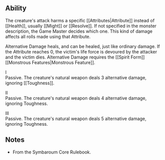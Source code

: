 ## Ability
The creature's attack harms a specific [[Attributes|Attribute]] instead of [[Health]], usually [[Might]] or [[Resolve]]. If not specified in the monster description, the Game Master decides which one. This kind of damage affects all rolls made using that Attribute.

Alternative Damage heals, and can be healed, just like ordinary damage. If the Attribute reaches 0, the victim's life force is devoured by the attacker and the victim dies. Alternative Damage requires the [[Spirit Form]] [[Monstrous Features|Monstrous Feature]].

I<br>Passive. The creature's natural weapon deals 3 alternative damage, ignoring [[Toughness]].

II<br>Passive. The creature's natural weapon deals 4 alternative damage, ignoring Toughness.

III<br>Passive. The creature's natural weapon deals 5 alternative damage, ignoring Toughness.
## Notes
* From the Symbaroum Core Rulebook.